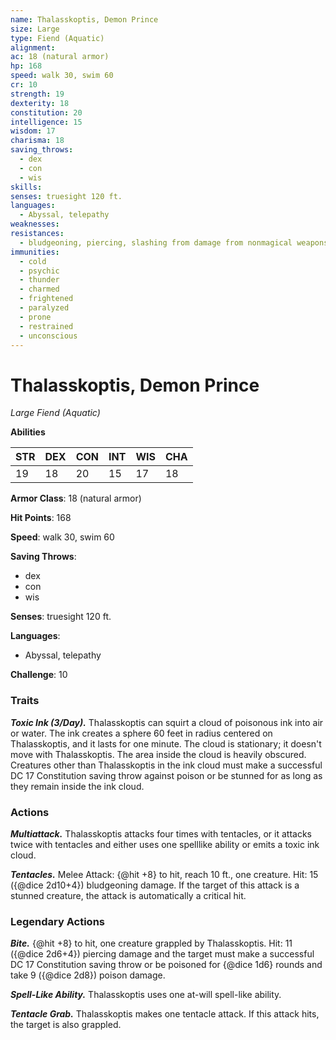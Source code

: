 ```yaml
---
name: Thalasskoptis, Demon Prince
size: Large
type: Fiend (Aquatic)
alignment: 
ac: 18 (natural armor)
hp: 168
speed: walk 30, swim 60
cr: 10
strength: 19
dexterity: 18
constitution: 20
intelligence: 15
wisdom: 17
charisma: 18
saving_throws:
  - dex
  - con
  - wis
skills:
senses: truesight 120 ft.
languages:
  - Abyssal, telepathy
weaknesses:
resistances:
  - bludgeoning, piercing, slashing from damage from nonmagical weapons
immunities:
  - cold
  - psychic
  - thunder
  - charmed
  - frightened
  - paralyzed
  - prone
  - restrained
  - unconscious
---
```


# Thalasskoptis, Demon Prince

*Large Fiend (Aquatic)*

**Abilities**

| STR | DEX | CON | INT | WIS | CHA |
| --- | --- | --- | --- | --- | --- |
| 19 | 18 | 20 | 15 | 17 | 18 |

**Armor Class**: 18 (natural armor)

**Hit Points**: 168

**Speed**: walk 30, swim 60

**Saving Throws**:
  - dex
  - con
  - wis

**Senses**: truesight 120 ft.

**Languages**:
  - Abyssal, telepathy

**Challenge**: 10

### Traits
***Toxic Ink (3/Day).*** Thalasskoptis can squirt a cloud of poisonous ink into air or water. The ink creates a sphere 60 feet in radius centered on Thalasskoptis, and it lasts for one minute. The cloud is stationary; it doesn't move with Thalasskoptis. The area inside the cloud is heavily obscured. Creatures other than Thalasskoptis in the ink cloud must make a successful DC 17 Constitution saving throw against poison or be stunned for as long as they remain inside the ink cloud.

### Actions
***Multiattack.*** Thalasskoptis attacks four times with tentacles, or it attacks twice with tentacles and either uses one spelllike ability or emits a toxic ink cloud.

***Tentacles.*** Melee Attack: {@hit +8} to hit, reach 10 ft., one creature. Hit: 15 ({@dice 2d10+4}) bludgeoning damage. If the target of this attack is a stunned creature, the attack is automatically a critical hit.

### Legendary Actions
***Bite.*** {@hit +8} to hit, one creature grappled by Thalasskoptis. Hit: 11 ({@dice 2d6+4}) piercing damage and the target must make a successful DC 17 Constitution saving throw or be poisoned for {@dice 1d6} rounds and take 9 ({@dice 2d8}) poison damage.

***Spell-Like Ability.*** Thalasskoptis uses one at-will spell-like ability.

***Tentacle Grab.*** Thalasskoptis makes one tentacle attack. If this attack hits, the target is also grappled.

